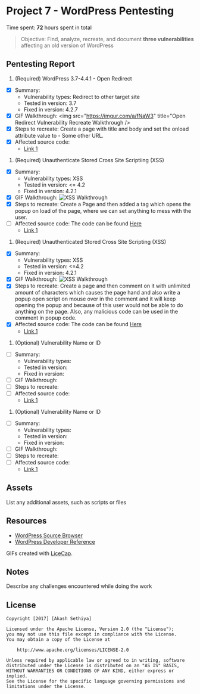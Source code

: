 # Project 7 - WordPress Pentesting

Time spent: **72** hours spent in total

> Objective: Find, analyze, recreate, and document **three vulnerabilities** affecting an old version of WordPress

## Pentesting Report

1. (Required) WordPress 3.7-4.4.1 - Open Redirect
  - [X] Summary: 
    - Vulnerability types: Redirect to other target site
    - Tested in version: 3.7
    - Fixed in version: 4.2.7
  - [X] GIF Walkthrough: <img src="https://imgur.com/a/fNaW3" title="Open Redirect Vulnerability Recreate Walkthrough />
  - [X] Steps to recreate: Create a page with title and body and set the onload attribute value to - Some other URL.
  - [X] Affected source code: <body onload="window.location.href = 'www.facebook.com'"></body>
    - [Link 1](https://core.trac.wordpress.org/browser/tags/version/src/source_file.php)
1. (Required) Unauthenticate Stored Cross Site Scriptiing (XSS)
  - [X] Summary: 
    - Vulnerability types: XSS
    - Tested in version: <= 4.2
    - Fixed in version: 4.2.1
  - [X] GIF Walkthrough: <img src="https://imgur.com/a/EVkjE" title="XSS Walkthrough"></img>
  - [X] Steps to recreate: Create a Page and then added a tag which opens the popup on load of the page, where we can set anything to mess with the user.
  - [ ] Affected source code: The code can be found <a href="">Here</a>
    - [Link 1](https://core.trac.wordpress.org/browser/tags/version/src/source_file.php)
1. (Required) Unauthenticated Stored Cross Site Scripting (XSS)
  - [X] Summary: 
    - Vulnerability types: XSS
    - Tested in version: <=4.2
    - Fixed in version: 4.2.1
  - [X] GIF Walkthrough: <img sre="https://imgur.com/a/ol0yB" title="XSS Walkthrough"></img>
  - [X] Steps to recreate: Create a page and then comment on it with unlimited amount of characters which causes the page hand and also write a popup open script on mouse over in the comment and it will keep opening the popup and because of this user would not be able to do anything on the page. Also, any malicious code can be used in the comment in popup code.
  - [X] Affected source code: The code can be found <a href="">Here</a>
    - [Link 1](https://core.trac.wordpress.org/browser/tags/version/src/source_file.php)
1. (Optional) Vulnerability Name or ID
  - [ ] Summary: 
    - Vulnerability types:
    - Tested in version:
    - Fixed in version: 
  - [ ] GIF Walkthrough: 
  - [ ] Steps to recreate: 
  - [ ] Affected source code:
    - [Link 1](https://core.trac.wordpress.org/browser/tags/version/src/source_file.php)
1. (Optional) Vulnerability Name or ID
  - [ ] Summary: 
    - Vulnerability types:
    - Tested in version:
    - Fixed in version: 
  - [ ] GIF Walkthrough: 
  - [ ] Steps to recreate: 
  - [ ] Affected source code:
    - [Link 1](https://core.trac.wordpress.org/browser/tags/version/src/source_file.php) 

## Assets

List any additional assets, such as scripts or files

## Resources

- [WordPress Source Browser](https://core.trac.wordpress.org/browser/)
- [WordPress Developer Reference](https://developer.wordpress.org/reference/)

GIFs created with [LiceCap](http://www.cockos.com/licecap/).

## Notes

Describe any challenges encountered while doing the work

## License

    Copyright [2017] [Akash Sethiya]

    Licensed under the Apache License, Version 2.0 (the "License");
    you may not use this file except in compliance with the License.
    You may obtain a copy of the License at

        http://www.apache.org/licenses/LICENSE-2.0

    Unless required by applicable law or agreed to in writing, software
    distributed under the License is distributed on an "AS IS" BASIS,
    WITHOUT WARRANTIES OR CONDITIONS OF ANY KIND, either express or implied.
    See the License for the specific language governing permissions and
    limitations under the License.
